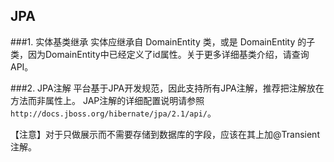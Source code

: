 

## JPA

###1. 实体基类继承
实体应继承自 DomainEntity 类，或是 DomainEntity 的子类，因为DomainEntity中已经定义了id属性。关于更多详细基类介绍，请查询 API。

###2. JPA注解
平台基于JPA开发规范，因此支持所有JPA注解，推荐把注解放在方法而非属性上。
JAP注解的详细配置说明请参照`http://docs.jboss.org/hibernate/jpa/2.1/api/`。


【注意】对于只做展示而不需要存储到数据库的字段，应该在其上加@Transient注解。



 